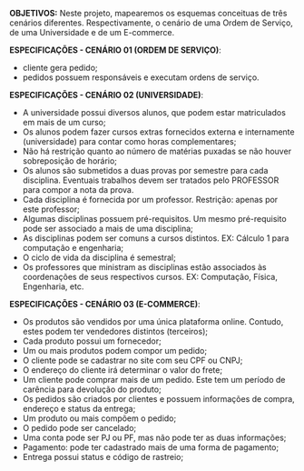 **OBJETIVOS:**
Neste projeto, mapearemos os esquemas conceituas de três cenários diferentes. Respectivamente, o cenário de uma Ordem de Serviço, de uma Universidade e de um E-commerce.



**ESPECIFICAÇÕES - CENÁRIO 01 (ORDEM DE SERVIÇO)**:
- cliente gera pedido;
- pedidos possuem responsáveis e executam ordens de serviço.



**ESPECIFICAÇÕES - CENÁRIO 02 (UNIVERSIDADE)**:
- A universidade possui diversos alunos, que podem estar matriculados em mais de um curso;
- Os alunos podem fazer cursos extras fornecidos externa e internamente (universidade) para contar como horas complementares;
- Não há restrição quanto ao número de matérias puxadas se não houver sobreposição de horário;
- Os alunos são submetidos a duas provas por semestre para cada disciplina. Eventuais trabalhos devem ser tratados pelo PROFESSOR para compor a nota da prova.
- Cada disciplina é fornecida por um professor. Restrição: apenas por este professor;
- Algumas disciplinas possuem pré-requisitos. Um mesmo pré-requisito pode ser associado a mais de uma disciplina;
- As disciplinas podem ser comuns a cursos distintos. EX: Cálculo 1 para computação e engenharia;
- O ciclo de vida da disciplina é semestral;
- Os professores que ministram as disciplinas estão associados às coordenações de seus respectivos cursos. EX: Computação, Física, Engenharia, etc.



**ESPECIFICAÇÕES - CENÁRIO 03 (E-COMMERCE)**:
- Os produtos são vendidos por uma única plataforma online. Contudo, estes podem ter vendedores distintos (terceiros);
- Cada produto possui um fornecedor;
- Um ou mais produtos podem compor um pedido;
- O cliente pode se cadastrar no site com seu CPF ou CNPJ;
- O endereço do cliente irá determinar o valor do frete;
- Um cliente pode comprar mais de um pedido. Este tem um período de carência para devolução do produto;
- Os pedidos são criados por clientes e possuem informações de compra, endereço e status da entrega;
- Um produto ou mais compõem o pedido;
- O pedido pode ser cancelado;
- Uma conta pode ser PJ ou PF, mas não pode ter as duas informações;
- Pagamento: pode ter cadastrado mais de uma forma de pagamento;
- Entrega possui status e código de rastreio;